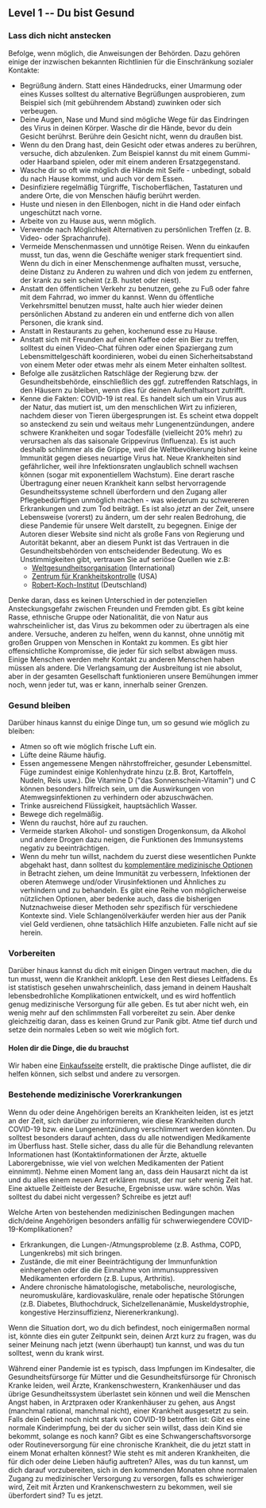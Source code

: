 ## Level 1 -- Du bist Gesund

### Lass dich nicht anstecken

Befolge, wenn möglich, die Anweisungen der Behörden. Dazu gehören einige der inzwischen bekannten Richtlinien für die Einschränkung sozialer Kontakte:

* Begrüßung ändern. Statt eines Händedrucks, einer Umarmung oder eines Kusses solltest du alternative Begrüßungen ausprobieren, zum Beispiel sich (mit gebührendem Abstand) zuwinken oder sich verbeugen.
* Deine Augen, Nase und Mund sind mögliche Wege für das Eindringen des Virus in deinen Körper. Wasche dir die Hände, bevor du dein Gesicht berührst. Berühre dein Gesicht nicht, wenn du draußen bist.
* Wenn du den Drang hast, dein Gesicht oder etwas anderes zu berühren, versuche, dich abzulenken. Zum Beispiel kannst du mit einem Gummi- oder Haarband spielen, oder mit einem anderen Ersatzgegenstand. 
* Wasche dir so oft wie möglich die Hände mit Seife - unbedingt, sobald du nach Hause kommst, und auch vor dem Essen. 
* Desinfiziere regelmäßig Türgriffe, Tischoberflächen, Tastaturen und andere Orte, die von Menschen häufig berührt werden.
* Huste und niesen in den Ellenbogen, nicht in die Hand oder einfach ungeschützt nach vorne. 
* Arbeite von zu Hause aus, wenn möglich.
* Verwende nach Möglichkeit Alternativen zu persönlichen Treffen (z. B. Video- oder Sprachanrufe). 
* Vermeide Menschenmassen und unnötige Reisen. Wenn du einkaufen musst, tun das, wenn die Geschäfte weniger stark frequentiert sind. Wenn du dich in einer Menschenmenge aufhalten musst, versuche, deine Distanz zu Anderen zu wahren und dich von jedem zu entfernen, der krank zu sein scheint (z.B. hustet oder niest). 
* Anstatt den öffentlichen Verkehr zu benutzen, gehe zu Fuß oder fahre mit dem Fahrrad, wo immer du kannst. Wenn du öffentliche Verkehrsmittel benutzen musst, halte auch hier wieder deinen persönlichen Abstand zu anderen ein und entferne dich von allen Personen, die krank sind. 
* Anstatt in Restaurants zu gehen, kochenund esse zu Hause. 
* Anstatt sich mit Freunden auf einen Kaffee oder ein Bier zu treffen, solltest du einen Video-Chat führen oder einen Spaziergang zum Lebensmittelgeschäft koordinieren, wobei du einen Sicherheitsabstand von einem Meter oder etwas mehr als einem Meter einhalten solltest. 
* Befolge alle zusätzlichen Ratschläge der Regierung bzw. der Gesundheitsbehörde, einschließlich des ggf. zutreffenden  Ratschlags, in den Häusern zu bleiben, wenn dies für deinen Aufenthaltsort zutrifft.
* Kenne die Fakten: COVID-19 ist real. Es handelt sich um ein Virus aus der Natur, das mutiert ist, um den menschlichen Wirt zu infizieren, nachdem dieser von Tieren übergesprungen ist. Es scheint etwa doppelt so ansteckend zu sein und weitaus mehr Lungenentzündungen, andere schwere Krankheiten und sogar Todesfälle (vielleicht 20% mehr) zu verursachen als das saisonale Grippevirus (Influenza). Es ist auch deshalb schlimmer als die Grippe, weil die Weltbevölkerung bisher keine Immunität gegen dieses neuartige Virus hat. Neue Krankheiten sind gefährlicher, weil ihre Infektionsraten unglaublich schnell wachsen können (sogar mit exponentiellem Wachstum). Eine derart rasche Übertragung einer neuen Krankheit kann selbst hervorragende Gesundheitssysteme schnell überfordern und den Zugang aller Pflegebedürftigen unmöglich machen - was wiederum zu schwereren Erkrankungen und zum Tod beiträgt. Es ist also *jetzt* an der Zeit, unsere Lebensweise (vorerst) zu ändern, um der sehr realen Bedrohung, die diese Pandemie für unsere Welt darstellt, zu begegnen. Einige der Autoren dieser Website sind nicht als große Fans von Regierung und Autorität bekannt, aber an diesem Punkt ist das Vertrauen in die Gesundheitsbehörden von entscheidender Bedeutung. Wo es Unstimmigkeiten gibt, vertrauen Sie auf seriöse Quellen wie z.B:
   * [Weltgesundheitsorganisation](https://www.who.int/emergencies/diseases/novel-coronavirus-2019) (International)
   * [Zentrum für Krankheitskontrolle](https://www.cdc.gov/coronavirus/2019-ncov/index.html) (USA)
   * [Robert-Koch-Institut](https://www.rki.de/DE/Content/InfAZ/N/Neuartiges_Coronavirus/nCoV.html) (Deutschland)

Denke daran, dass es keinen Unterschied in der potenziellen Ansteckungsgefahr zwischen Freunden und Fremden gibt. Es gibt keine Rasse, ethnische Gruppe oder Nationalität, die von Natur aus wahrscheinlicher ist, das Virus zu bekommen oder zu übertragen als eine andere. Versuche, anderen zu helfen, wenn du kannst, ohne unnötig mit großen Gruppen von Menschen in Kontakt zu kommen. Es gibt hier offensichtliche Kompromisse, die jeder für sich selbst abwägen muss. Einige Menschen werden mehr Kontakt zu anderen Menschen haben müssen als andere. Die Verlangsamung der Ausbreitung ist nie absolut, aber in der gesamten Gesellschaft funktionieren unsere Bemühungen immer noch, wenn jeder tut, was er kann, innerhalb seiner Grenzen.

### Gesund bleiben

Darüber hinaus kannst du einige Dinge tun, um so gesund wie möglich zu bleiben: 

* Atmen so oft wie möglich frische Luft ein.
* Lüfte deine Räume häufig.
* Essen angemessene Mengen nährstoffreicher, gesunder Lebensmittel. Füge zumindest einige Kohlenhydrate hinzu (z.B. Brot, Kartoffeln, Nudeln, Reis usw.). Die Vitamine D ("das Sonnenschein-Vitamin") und C können besonders hilfreich sein, um die Auswirkungen von Atemwegsinfektionen zu verhindern oder abzuschwächen. 
* Trinke ausreichend Flüssigkeit, hauptsächlich Wasser.
* Bewege dich regelmäßig.
* Wenn du rauchst, höre auf zu rauchen.
* Vermeide starken Alkohol- und sonstigen Drogenkonsum, da Alkohol und andere Drogen dazu neigen, die Funktionen des Immunsystems negativ zu beeinträchtigen.
* Wenn du mehr tun willst, nachdem du zuerst diese wesentlichen Punkte abgehakt hast, dann solltest du [komplementäre medizinische Optionen](/complementary) in Betracht ziehen, um deine Immunität zu verbessern, Infektionen der oberen Atemwege und/oder Virusinfektionen und Ähnliches zu verhindern und zu behandeln. Es gibt eine Reihe von möglicherweise nützlichen Optionen, aber bedenke auch, dass die bisherigen Nutznachweise dieser Methoden sehr spezifisch für verschiedene Kontexte sind. Viele Schlangenölverkäufer werden hier aus der Panik viel Geld verdienen, ohne tatsächlich Hilfe anzubieten. Falle nicht auf sie herein. 

### Vorbereiten

Darüber hinaus kannst du dich mit einigen Dingen vertraut machen, die du tun musst, wenn die Krankheit anklopft. Lese den Rest dieses Leitfadens. Es ist statistisch gesehen unwahrscheinlich, dass jemand in deinem Haushalt lebensbedrohliche Komplikationen entwickelt, und es wird hoffentlich genug medizinische Versorgung für alle geben. Es tut aber nicht weh, ein wenig mehr auf den schlimmsten Fall vorbereitet zu sein. Aber denke gleichzeitig daran, dass es keinen Grund zur Panik gibt. Atme tief durch und setze dein normales Leben so weit wie möglich fort.

#### Holen dir die Dinge, die du brauchst

Wir haben eine [Einkaufsseite](/shopping) erstellt, die praktische Dinge auflistet, die dir helfen können, sich selbst und andere zu versorgen.

### Bestehende medizinische Vorerkrankungen

Wenn du oder deine Angehörigen bereits an Krankheiten leiden, ist es jetzt an der Zeit, sich darüber zu informieren, wie diese Krankheiten durch COVID-19 bzw. eine Lungenentzündung verschlimmert werden könnten. Du solltest besonders darauf achten, dass du alle notwendigen Medikamente im Überfluss hast. Stelle sicher, dass du alle für die Behandlung relevanten Informationen hast (Kontaktinformationen der Ärzte, aktuelle Laborergebnisse, wie viel von welchen Medikamenten der Patient einnimmt). Nehme einen Moment lang an, dass dein Hausarzt nicht da ist und du alles einem neuen Arzt erklären musst, der nur sehr wenig Zeit hat. Eine aktuelle Zeitleiste der Besuche, Ergebnisse usw. wäre schön. Was solltest du dabei nicht vergessen? Schreibe es jetzt auf!

Welche Arten von bestehenden medizinischen Bedingungen machen dich/deine Angehörigen besonders anfällig für schwerwiegendere COVID-19-Komplikationen?
- Erkrankungen, die Lungen-/Atmungsprobleme (z.B. Asthma, COPD, Lungenkrebs) mit sich bringen.
- Zustände, die mit einer Beeinträchtigung der Immunfunktion einhergehen oder die die Einnahme von immunsuppressiven Medikamenten erfordern (z.B. Lupus, Arthritis).
- Andere chronische hämatologische, metabolische, neurologische, neuromuskuläre, kardiovaskuläre, renale oder hepatische Störungen (z.B. Diabetes, Bluthochdruck, Sichelzellenanämie, Muskeldystrophie, kongestive Herzinsuffizienz, Nierenerkrankung). 

Wenn die Situation dort, wo du dich befindest, noch einigermaßen normal ist, könnte dies ein guter Zeitpunkt sein, deinen Arzt kurz zu fragen, was du seiner Meinung nach jetzt (wenn überhaupt) tun kannst, und was du tun solltest, wenn du krank wirst.

Während einer Pandemie ist es typisch, dass Impfungen im Kindesalter, die Gesundheitsfürsorge für Mütter und die Gesundheitsfürsorge für Chronisch Kranke leiden, weil Ärzte, Krankenschwestern, Krankenhäuser und das übrige Gesundheitssystem überlastet sein können und weil die Menschen Angst haben, in Arztpraxen oder Krankenhäuser zu gehen, aus Angst (manchmal rational, manchmal nicht), einer Krankheit ausgesetzt zu sein. Falls dein Gebiet noch nicht stark von COVID-19 betroffen ist: Gibt es eine normale Kinderimpfung, bei der du sicher sein willst, dass dein Kind sie bekommt, solange es noch kann? Gibt es eine Schwangerschaftsvorsorge oder Routineversorgung für eine chronische Krankheit, die du jetzt statt in einem Monat erhalten könnest? Wie steht es mit anderen Krankheiten, die für dich oder deine Lieben häufig auftreten? Alles, was du tun kannst, um dich darauf vorzubereiten, sich in den kommenden Monaten ohne normalen Zugang zu medizinischer Versorgung zu versorgen, falls es schwieriger wird, Zeit mit Ärzten und Krankenschwestern zu bekommen, weil sie überfordert sind? Tu es jetzt. 
